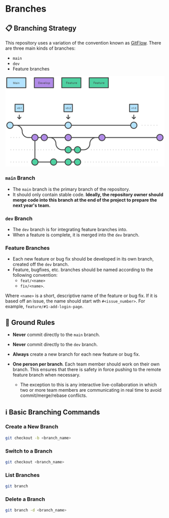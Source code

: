 # Branches

## 📋 Branching Strategy

This repository uses a variation of the convention known as [GitFlow](). There are three main kinds of branches:

- `main`
- `dev`
- Feature branches


![GitFlow](../assets/images/GitFlow.svg)

### `main` Branch
- The `main` branch is the primary branch of the repository.
- It should only contain stable code. **Ideally, the repository owner should merge code into this branch at the end of the project to prepare the next year's team.**


### `dev` Branch
- The `dev` branch is for integrating feature branches into. 
- When a feature is complete, it is merged into the `dev` branch.

### Feature Branches
- Each new feature or bug fix should be developed in its own branch, created off the `dev` branch.
- Feature, bugfixes, etc. branches should be named according to the following convention: 
	- `feat/<name>`
	- `fix/<name>`.

Where `<name>` is a short, descriptive name of the feature or bug fix. If it is based off an issue, the name should start wth `#<issue_number>`. For example, `feature/#1-add-login-page`.

## 🚨 Ground Rules 

- **Never** commit directly to the `main` branch.

- **Never** commit directly to the `dev` branch.

- **Always** create a new branch for each new feature or bug fix.

- **One person per branch**. Each team member should work on their own branch. This ensures that there is safety in force pushing to the remote feature branch when necessary.

	- The exception to this is any interactive live-collaboration in which two or more team members are communicating in real time to avoid commit/merge/rebase conflicts.


## ℹ️ Basic Branching Commands

### Create a New Branch
```bash
git checkout -b <branch_name>
```

### Switch to a Branch
```bash
git checkout <branch_name>
```

### List Branches
```bash
git branch
```

### Delete a Branch
```bash
git branch -d <branch_name>
```

